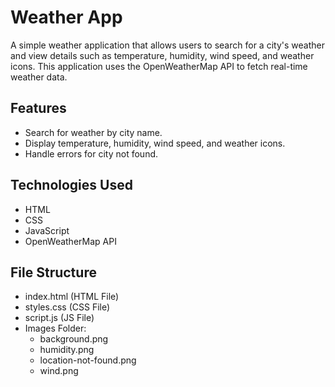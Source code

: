 # Weather App

A simple weather application that allows users to search for a city's weather and view details such as temperature, humidity, wind speed, and weather icons. This application uses the OpenWeatherMap API to fetch real-time weather data.

## Features

- Search for weather by city name.
- Display temperature, humidity, wind speed, and weather icons.
- Handle errors for city not found.

## Technologies Used

- HTML
- CSS
- JavaScript
- OpenWeatherMap API

## File Structure

- index.html (HTML File)
- styles.css (CSS File)
- script.js (JS File)
- Images Folder:
  - background.png
  - humidity.png
  - location-not-found.png
  - wind.png
